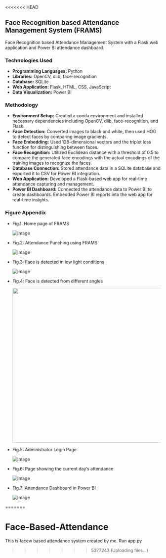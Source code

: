 <<<<<<< HEAD
## Face Recognition based Attendance Management System (FRAMS)
Face Recognition based Attendance Management System with a Flask web application and Power BI attendance dashboard.

### Technologies Used
- **Programming Languages:** Python
- **Libraries:** OpenCV, dlib, face-recognition
- **Database:** SQLite
- **Web Application:** Flask, HTML, CSS, JavaScript
- **Data Visualization:** Power BI

### Methodology
- **Environment Setup:** Created a conda environment and installed necessary dependencies including OpenCV, dlib, face-recognition, and Flask.
- **Face Detection:** Converted images to black and white, then used HOG to detect faces by comparing image gradients.
- **Face Embedding:** Used 128-dimensional vectors and the triplet loss function for distinguishing between faces.
- **Face Recognition:** Utilized Euclidean distance with a threshold of 0.5 to compare the generated face encodings with the actual encodings of the training images to recognize the faces.
- **Database Connection:** Stored attendance data in a SQLite database and exported it to CSV for Power BI integration.
- **Web Application:** Developed a Flask-based web app for real-time attendance capturing and management.
- **Power BI Dashboard:** Connected the attendance data to Power BI to create dashboards. Embedded Power BI reports into the web app for real-time insights.


### Figure Appendix
- Fig.1: Home page of FRAMS
  
  ![image](https://github.com/amlanmohanty1/face-recognition-attendance-management-system-with-PowerBI-dashboard/assets/72063042/b5f28977-3781-4091-bd69-e2bdd392a548)

- Fig.2: Attendance Punching using FRAMS
  
  ![image](https://github.com/amlanmohanty1/face-recognition-attendance-management-system-with-PowerBI-dashboard/assets/72063042/2ef80327-c75e-4c5e-810d-b5b6387b6dd2)

- Fig.3: Face is detected in low light conditions

  ![image](https://github.com/amlanmohanty1/face-recognition-attendance-management-system-with-PowerBI-dashboard/assets/72063042/3578757a-a775-4f43-9d99-48e085af486c)

- Fig.4: Face is detected from different angles

  <img src = "https://github.com/amlanmohanty1/face-recognition-attendance-management-system-with-PowerBI-dashboard/assets/72063042/60365317-d9ea-467a-95b5-b213818739ae" width="700" height="500">

- Fig.5: Administrator Login Page

  ![image](https://github.com/amlanmohanty1/face-recognition-attendance-management-system-with-PowerBI-dashboard/assets/72063042/9c60132b-0b56-4a1b-8cea-b7b87b43ea28)

- Fig.6: Page showing the current day’s attendance

  ![image](https://github.com/amlanmohanty1/face-recognition-attendance-management-system-with-PowerBI-dashboard/assets/72063042/3bcb178d-b336-4c02-a8ee-9a11cd9dbd25)

- Fig.7: Attendance Dashboard in Power BI

  ![image](https://github.com/amlanmohanty1/face-recognition-attendance-management-system-with-PowerBI-dashboard/assets/72063042/532a47ce-fd9b-4b6a-9ef8-effd19b22dc2)



=======
# Face-Based-Attendance
This is facew based attendance system created by me.
Run app.py
>>>>>>> 5377243 (Uploading files...)
